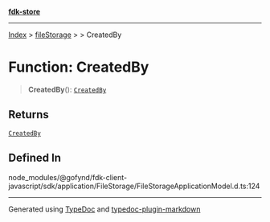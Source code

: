 [**fdk-store**](../../../README.md)
***

[Index](../../../API.md) > [fileStorage](../../README.md) > [<internal>](../README.md) > CreatedBy

# Function: CreatedBy

> **CreatedBy**(): [`CreatedBy`](../type-aliases/type-alias.CreatedBy.md)

## Returns

[`CreatedBy`](../type-aliases/type-alias.CreatedBy.md)

## Defined In

node\_modules/@gofynd/fdk-client-javascript/sdk/application/FileStorage/FileStorageApplicationModel.d.ts:124

***
Generated using [TypeDoc](https://typedoc.org/) and [typedoc-plugin-markdown](https://www.npmjs.com/package/typedoc-plugin-markdown)

